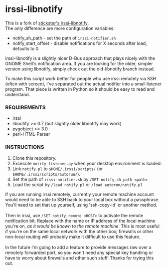 # irssi-libnotify

This is a fork of [stickster's irssi-libnotify](http://code.google.com/p/irssi-libnotify/).<br/>
The only difference are more configuration variables:
* notify_sh_path - set the path of `irssi-notifier.sh`
* notify_start_offset - disable notifications for X seconds after load, defaults to 0

irssi-libnotify is a slightly nicer D-Bus approach that plays nicely with the GNOME Shell's notification area.  If you are looking for the older, simpler version using libnotify, simply check out the old-libnotify branch instead.

To make this script work better for people who use irssi remotely via SSH (often with screen), I've separated out the actual notifier into a small listener program.  That piece is written in Python so it should be easy to read and understand.


### REQUIREMENTS

 * irssi
 * libnotify >= 0.7  (but slightly older libnotify may work)
 * pygobject >= 3.0
 * perl-HTML-Parser


### INSTRUCTIONS

1. Clone this repository.
2. Excecute `notify-listener.py` when your desktop environment is loaded.
3. Link `notify.pl` to `$HOME/.irssi/scripts/` (or `$HOME/.irssi/scripts/autorun/`).
4. Set the path of `irssi-notifier.sh` by `/SET notify_sh_path <path>`
5. Load the script by `/load notify.pl` or `/load autorun/notify.pl`

If you are running irssi remotely, currently your remote machine account would need to be able to SSH back to your local box without a passphrase.  You'll need to set that up yourself, using 'ssh-copy-id' or another method.
<br/><br/>
Then in irssi, use `/SET notify_remote <HOST>` to activate the remote notification bit.  Replace <HOST> with the name or IP address of the local machine you're on, *as it would be known to the remote machine*.  This is most useful if you're on the same local network with the other box; firewalls or other non-local routing will probably make it difficult to use this feature.
<br/><br/>
In the future I'm going to add a feature to provide messages raw over a remotely forwarded port, so you won't need any special key handling or have to worry about firewalls and other such stuff. Thanks for trying this out.
